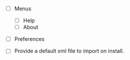 - [ ] Menus
  - [ ] Help
  - [ ] About

- [ ] Preferences

- [ ] Provide a default xml file to import on install.
